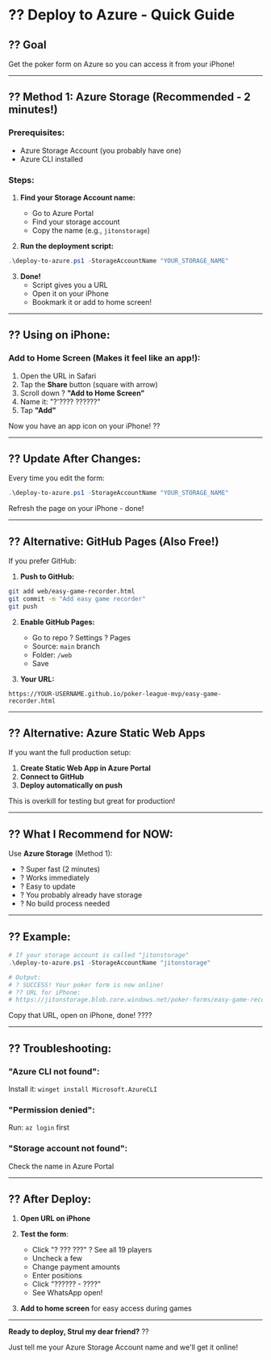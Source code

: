 # ?? Deploy to Azure - Quick Guide

## ?? Goal
Get the poker form on Azure so you can access it from your iPhone!

---

## ?? **Method 1: Azure Storage (Recommended - 2 minutes!)**

### **Prerequisites:**
- Azure Storage Account (you probably have one)
- Azure CLI installed

### **Steps:**

1. **Find your Storage Account name:**
   - Go to Azure Portal
   - Find your storage account
   - Copy the name (e.g., `jitonstorage`)

2. **Run the deployment script:**
```powershell
.\deploy-to-azure.ps1 -StorageAccountName "YOUR_STORAGE_NAME"
```

3. **Done!** 
   - Script gives you a URL
   - Open it on your iPhone
   - Bookmark it or add to home screen!

---

## ?? **Using on iPhone:**

### **Add to Home Screen (Makes it feel like an app!):**
1. Open the URL in Safari
2. Tap the **Share** button (square with arrow)
3. Scroll down ? **"Add to Home Screen"**
4. Name it: "?'???? ??????"
5. Tap **"Add"**

Now you have an app icon on your iPhone! ??

---

## ?? **Update After Changes:**

Every time you edit the form:
```powershell
.\deploy-to-azure.ps1 -StorageAccountName "YOUR_STORAGE_NAME"
```

Refresh the page on your iPhone - done!

---

## ?? **Alternative: GitHub Pages (Also Free!)**

If you prefer GitHub:

1. **Push to GitHub:**
```bash
git add web/easy-game-recorder.html
git commit -m "Add easy game recorder"
git push
```

2. **Enable GitHub Pages:**
   - Go to repo ? Settings ? Pages
   - Source: `main` branch
   - Folder: `/web`
   - Save

3. **Your URL:**
```
https://YOUR-USERNAME.github.io/poker-league-mvp/easy-game-recorder.html
```

---

## ?? **Alternative: Azure Static Web Apps**

If you want the full production setup:

1. **Create Static Web App in Azure Portal**
2. **Connect to GitHub**
3. **Deploy automatically on push**

This is overkill for testing but great for production!

---

## ?? **What I Recommend for NOW:**

Use **Azure Storage** (Method 1):
- ? Super fast (2 minutes)
- ? Works immediately
- ? Easy to update
- ? You probably already have storage
- ? No build process needed

---

## ?? **Example:**

```powershell
# If your storage account is called "jitonstorage"
.\deploy-to-azure.ps1 -StorageAccountName "jitonstorage"

# Output:
# ? SUCCESS! Your poker form is now online!
# ?? URL for iPhone:
# https://jitonstorage.blob.core.windows.net/poker-forms/easy-game-recorder.html
```

Copy that URL, open on iPhone, done! ????

---

## ?? **Troubleshooting:**

### **"Azure CLI not found":**
Install it: `winget install Microsoft.AzureCLI`

### **"Permission denied":**
Run: `az login` first

### **"Storage account not found":**
Check the name in Azure Portal

---

## ?? **After Deploy:**

1. **Open URL on iPhone**
2. **Test the form**:
   - Click "? ??? ???" ? See all 19 players
   - Uncheck a few
   - Change payment amounts
   - Enter positions
   - Click "?????? - ????"
   - See WhatsApp open!

3. **Add to home screen** for easy access during games

---

**Ready to deploy, Strul my dear friend?** ??

Just tell me your Azure Storage Account name and we'll get it online!
